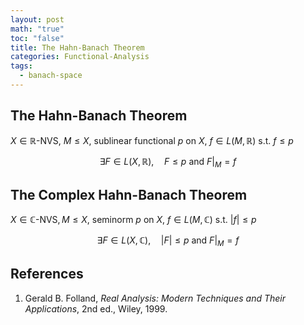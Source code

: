 ```yaml
---
layout: post
math: "true"
toc: "false"
title: The Hahn-Banach Theorem
categories: Functional-Analysis
tags:
  - banach-space
---
```

## The Hahn-Banach Theorem

${ X \in \mathbb{R}\mbox{-}\mathsf{NVS}}$, ${ M \le X }$, sublinear functional ${ p }$ on ${ X }$, ${ f \in L(M,\mathbb{R}) }$ s.t. ${ f \le p }$

$$ \exists F \in L(X,\mathbb{R}), \quad F \le p \mbox{ and } F\rvert_{M} = f $$

## The Complex Hahn-Banach Theorem

${ X \in \mathbb{C}\mbox{-}\mathsf{NVS}, M \le X }$, seminorm ${ p }$ on ${ X }$, ${ f \in L(M,\mathbb{C}) }$ s.t. ${ \lvert f \rvert \le p }$

$$ \exists F \in L(X,\mathbb{C}), \quad \lvert F \rvert \le p \mbox{ and } F\rvert_{M}=f  $$

## References
1. Gerald B. Folland, *Real Analysis: Modern Techniques and Their Applications*, 2nd ed., Wiley, 1999.